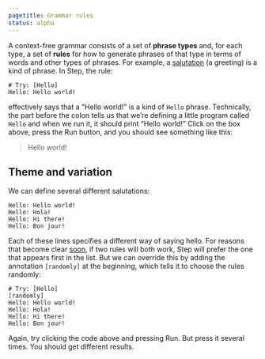 ```yaml
---
pagetitle: Grammar rules
status: alpha
---
```

A context-free grammar consists of a set of **phrase types** and, for each type, a set of **rules** for how to generate phrases of that type in terms of words and other types of phrases.  For example, a [salutation](https://en.wikipedia.org/Saltuation) (a greeting) is a kind of phrase.  In Step, the rule:
```Step
# Try: [Hello]
Hello: Hello world!
```
effectively says that a "Hello world!" is a kind of `Hello` phrase.  Technically, the part before the colon tells us that we’re defining a little program called `Hello` and when we run it, it should print “Hello world!”  Click on the box above, press the Run button, and you should see something like this:

> Hello world!

## Theme and variation

We can define several different salutations:
```step
Hello: Hello world!
Hello: Hola!
Hello: Hi there!
Hello: Bon jour!
```
Each of these lines specifies a different way of saying hello.  For reasons that become clear [soon](pattern_matching), if two rules will both work, Step will prefer the one that appears first in the list.  But we can override this by adding the annotation `[randomly]` at the beginning, which tells it to choose the rules randomly:
```Step
# Try: [Hello]
[randomly]
Hello: Hello world!
Hello: Hola!
Hello: Hi there!
Hello: Bon jour!
```
Again, try clicking the code above and pressing Run.  But press it several times.  You should get different results.